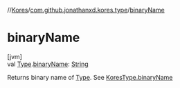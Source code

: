 //[Kores](../../index.md)/[com.github.jonathanxd.kores.type](index.md)/[binaryName](binary-name.md)

# binaryName

[jvm]\
val [Type](https://docs.oracle.com/javase/8/docs/api/java/lang/reflect/Type.html).[binaryName](binary-name.md): [String](https://kotlinlang.org/api/latest/jvm/stdlib/kotlin/-string/index.html)

Returns binary name of [Type](https://docs.oracle.com/javase/8/docs/api/java/lang/reflect/Type.html). See [KoresType.binaryName](-kores-type/binary-name.md)
